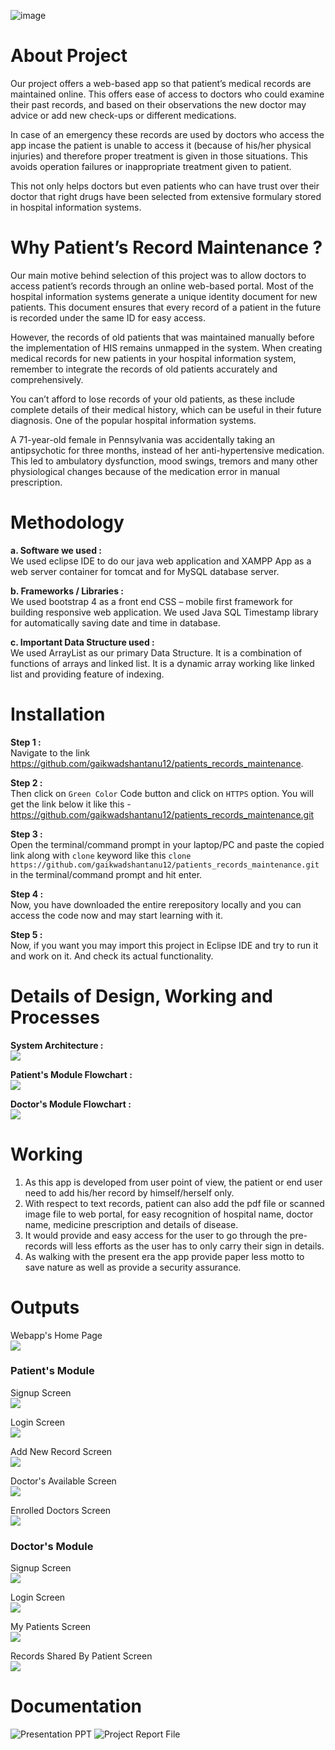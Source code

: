 ![image](https://user-images.githubusercontent.com/100210691/207080154-736d8820-3c15-4e8d-b5e3-affe0acbd992.png)


# About Project
Our project offers a web-based app so that patient’s medical records are maintained online. This offers ease of access to doctors who could examine their past records, and based on their observations the new doctor may advice or add new check-ups or different medications.

In case of an emergency these records are used by doctors who access the app incase the patient is unable to access it (because of his/her physical injuries) and therefore proper treatment is given in those situations. This avoids operation failures or inappropriate treatment given to patient.

This not only helps doctors but even patients who can have trust over their doctor that right drugs have been selected from extensive formulary stored in hospital information systems.


# Why Patient’s Record Maintenance ?
Our main motive behind selection of this project was to allow doctors to access patient’s records through an online web-based portal. Most of the hospital information systems generate a unique identity document for new patients. This document ensures that every record of a patient in the future is recorded under the same ID for easy access.

However, the records of old patients that was maintained manually before the implementation of HIS remains unmapped in the system. When creating medical records for new patients in your hospital information system, remember to integrate the records of old patients accurately and comprehensively.

You can’t afford to lose records of your old patients, as these include complete details of their medical history, which can be useful in their future diagnosis. One of the popular hospital information systems.

A 71-year-old female in Pennsylvania was accidentally taking an antipsychotic for three months, instead of her anti-hypertensive medication. This led to ambulatory dysfunction, mood swings, tremors and many other physiological changes because of the medication error in manual prescription.

# Methodology
**a. Software we used :**  
We used eclipse IDE to do our java web application and XAMPP App as a web server container for tomcat and for MySQL database server.

**b. Frameworks / Libraries :**  
We used bootstrap 4 as a front end CSS – mobile first framework for building responsive web application. We used Java SQL Timestamp library for automatically saving date and time in database.

**c. Important Data Structure used :**   
We used ArrayList as our primary Data Structure. It is a combination of functions of arrays and linked list. It is a dynamic array working like linked list and providing feature of indexing.


# Installation
**Step 1 :**  
Navigate to the link https://github.com/gaikwadshantanu12/patients_records_maintenance.

**Step 2 :**  
Then click on ``Green Color`` Code button and click on ``HTTPS`` option. You will get the link below it like this - https://github.com/gaikwadshantanu12/patients_records_maintenance.git

**Step 3 :**   
Open the terminal/command prompt in your laptop/PC and paste the copied link along with ``clone`` keyword like this ``clone https://github.com/gaikwadshantanu12/patients_records_maintenance.git`` in the terminal/command prompt and hit enter. 

**Step 4 :**  
Now, you have downloaded the entire rerepository locally and you can access the code now and may start learning with it.   

**Step 5 :**   
Now, if you want you may import this project in Eclipse IDE and try to run it and work on it. And check its actual functionality.


# Details of Design, Working and Processes
**System Architecture :**        
![](https://github.com/gaikwadshantanu12/patients_records_maintenance/blob/master/src/main/webapp/Images/github_images/system_architecture.png)

**Patient's Module Flowchart :**      
![](https://github.com/gaikwadshantanu12/patients_records_maintenance/blob/master/src/main/webapp/Images/github_images/patient_module_flowchart.jpg)

**Doctor's Module Flowchart :**     
![](https://github.com/gaikwadshantanu12/patients_records_maintenance/blob/master/src/main/webapp/Images/github_images/doctor_module_flowchart.jpg)


# Working
1. As this app is developed from user point of view, the patient or end user need to add his/her record by himself/herself only.
2. With respect to text records, patient can also add the pdf file or scanned image file to web portal, for easy recognition of hospital name, doctor name, medicine prescription and details of disease.
3. It would provide and easy access for the user to go through the pre-records will less efforts as the user has to only carry their sign in details.
4. As walking with the present era the app provide paper less motto to save nature as well as provide a security assurance.


# Outputs
Webapp's Home Page     
![](https://github.com/gaikwadshantanu12/patients_records_maintenance/blob/master/src/main/webapp/Images/github_images/Output/home_page.png)

### Patient's Module
Signup Screen   
![](https://github.com/gaikwadshantanu12/patients_records_maintenance/blob/master/src/main/webapp/Images/github_images/Output/Patients/patient_signup.png)

Login Screen   
![](https://github.com/gaikwadshantanu12/patients_records_maintenance/blob/master/src/main/webapp/Images/github_images/Output/Patients/patient_login.png)

Add New Record Screen   
![](https://github.com/gaikwadshantanu12/patients_records_maintenance/blob/master/src/main/webapp/Images/github_images/Output/Patients/patient_add_record.png)

Doctor's Available Screen  
![](https://github.com/gaikwadshantanu12/patients_records_maintenance/blob/master/src/main/webapp/Images/github_images/Output/Patients/patient_doctor_available.png)

Enrolled Doctors Screen   
![](https://github.com/gaikwadshantanu12/patients_records_maintenance/blob/master/src/main/webapp/Images/github_images/Output/Patients/patient_enroll_doctor.png)


### Doctor's Module
Signup Screen   
![](https://github.com/gaikwadshantanu12/patients_records_maintenance/blob/master/src/main/webapp/Images/github_images/Output/Doctors/doctor_signup.png)

Login Screen    
![](https://github.com/gaikwadshantanu12/patients_records_maintenance/blob/master/src/main/webapp/Images/github_images/Output/Doctors/doctor_login.png)

My Patients Screen   
![](https://github.com/gaikwadshantanu12/patients_records_maintenance/blob/master/src/main/webapp/Images/github_images/Output/Doctors/doctor_my_patient.png)

Records Shared By Patient Screen   
![](https://github.com/gaikwadshantanu12/patients_records_maintenance/blob/master/src/main/webapp/Images/github_images/Output/Doctors/record_shared_by_patient.png)

# Documentation
![Presentation PPT](https://u.pcloud.link/publink/show?code=XZsRbeVZNtKllAvXzBJm66Hm214CPVDndIDX)
![Project Report File](https://u.pcloud.link/publink/show?code=XZORbeVZFByit6aWrQRQW4E0uJEKM8jxR6oX)
